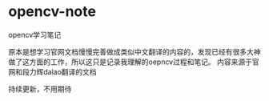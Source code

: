 # opencv-note
opencv学习笔记

原本是想学习官网文档慢慢完善做成类似中文翻译的内容的，发现已经有很多大神做了这方面的工作，所以这只是记录我理解的oepncv过程和笔记。
内容来源于官网和段力辉dalao翻译的文档

持续更新，不用期待
